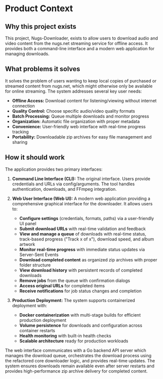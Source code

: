 # Product Context

## Why this project exists

This project, Nugs-Downloader, exists to allow users to download audio and video content from the nugs.net streaming service for offline access. It provides both a command-line interface and a modern web application for managing downloads.

## What problems it solves

It solves the problem of users wanting to keep local copies of purchased or streamed content from nugs.net, which might otherwise only be available for online streaming. The system addresses several key user needs:

-   **Offline Access:** Download content for listening/viewing without internet connection
-   **Quality Control:** Choose specific audio/video quality formats
-   **Batch Processing:** Queue multiple downloads and monitor progress
-   **Organization:** Automatic file organization with proper metadata
-   **Convenience:** User-friendly web interface with real-time progress tracking
-   **Portability:** Downloadable zip archives for easy file management and sharing

## How it should work

The application provides two primary interfaces:

1.  **Command Line Interface (CLI):** The original interface. Users provide credentials and URLs via config/arguments. The tool handles authentication, downloads, and FFmpeg integration.

2.  **Web User Interface (Web UI):** A modern web application providing a comprehensive graphical interface for the downloader. It allows users to:
    *   **Configure settings** (credentials, formats, paths) via a user-friendly UI panel
    *   **Submit download URLs** with real-time validation and feedback
    *   **View and manage a queue** of downloads with real-time status, track-based progress ("Track x of x"), download speed, and album artwork
    *   **Monitor real-time progress** with immediate status updates via Server-Sent Events
    *   **Download completed content** as organized zip archives with proper folder structure
    *   **View download history** with persistent records of completed downloads
    *   **Remove jobs** from the queue with confirmation dialogs
    *   **Access original URLs** for completed items
    *   **Receive notifications** for job status changes and completion

3.  **Production Deployment:** The system supports containerized deployment with:
    *   **Docker containerization** with multi-stage builds for efficient production deployment
    *   **Volume persistence** for downloads and configuration across container restarts
    *   **Health monitoring** with built-in health checks
    *   **Scalable architecture** ready for production workloads

The web interface communicates with a Go backend API server which manages the download queue, orchestrates the download process using the refactored core downloader logic, and provides real-time updates. The system ensures downloads remain available even after server restarts and provides high-performance zip archive delivery for completed content. 